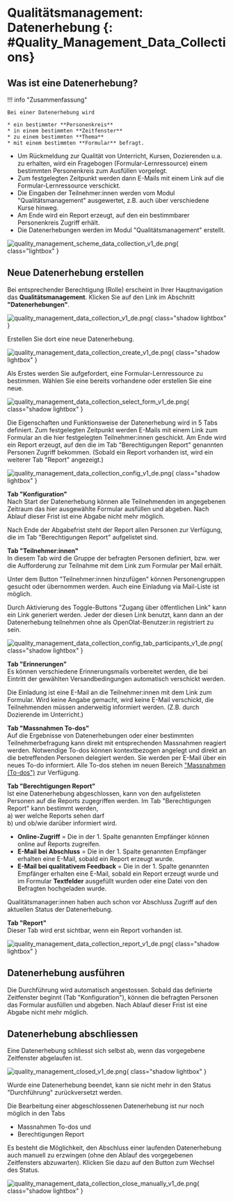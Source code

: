 # Qualitätsmanagement: Datenerhebung {: #Quality_Management_Data_Collections}


## Was ist eine Datenerhebung? 


!!! info "Zusammenfassung"

    Bei einer Datenerhebung wird
    
    * ein bestimmter **Personenkreis**
    * in einem bestimmten **Zeitfenster**
    * zu einem bestimmten **Thema**
    * mit einem bestimmten **Formular** befragt.


* Um Rückmeldung zur Qualität von Unterricht, Kursen, Dozierenden u.a. zu erhalten, wird ein Fragebogen (Formular-Lernressource) einem bestimmten Personenkreis zum Ausfüllen vorgelegt.  
* Zum festgelegten Zeitpunkt werden dann E-Mails mit einem Link auf die Formular-Lernressource verschickt.
* Die Eingaben der Teilnehmer:innen werden vom Modul "Qualitätsmanagement" ausgewertet, z.B. auch über verschiedene Kurse hinweg.
* Am Ende wird ein Report erzeugt, auf den ein bestimmbarer Personenkreis Zugriff erhält.
* Die Datenerhebungen werden im Modul "Qualitätsmanagement" erstellt.

![quality_management_scheme_data_collection_v1_de.png](assets/quality_management_scheme_data_collection_v1_de.png){ class="lightbox" }


## Neue Datenerhebung erstellen

Bei entsprechender Berechtigung (Rolle) erscheint in Ihrer Hauptnavigation das **Qualitätsmanagement**. Klicken Sie auf den Link im Abschnitt **"Datenerhebungen"**.

![quality_management_data_collection_v1_de.png](assets/quality_management_data_collection_v1_de.png){ class="shadow lightbox" }

Erstellen Sie dort eine neue Datenerhebung.

![quality_management_data_collection_create_v1_de.png](assets/quality_management_data_collection_create_v1_de.png){ class="shadow lightbox" }

Als Erstes werden Sie aufgefordert, eine Formular-Lernressource zu bestimmen.
Wählen Sie eine bereits vorhandene oder erstellen Sie eine neue.

![quality_management_data_collection_select_form_v1_de.png](assets/quality_management_data_collection_select_form_v1_de.png){ class="shadow lightbox" }

Die Eigenschaften und Funktionsweise der Datenerhebung wird in 5 Tabs definiert. Zum festgelegten Zeitpunkt werden E-Mails mit einem Link zum Formular an die hier festgelegten Teilnehmer:innen geschickt. Am Ende wird ein Report erzeugt, auf den die im Tab "Berechtigungen Report" genannten Personen Zugriff bekommen.
(Sobald ein Report vorhanden ist, wird ein weiterer Tab "Report" angezeigt.)

![quality_management_data_collection_config_v1_de.png](assets/quality_management_data_collection_config_v1_de.png){ class="shadow lightbox" }



**Tab "Konfiguration"**<br>
Nach Start der Datenerhebung können alle Teilnehmenden im angegebenen Zeitraum das hier ausgewählte Formular ausfüllen und abgeben. Nach Ablauf dieser Frist ist eine Abgabe nicht mehr möglich. 

Nach Ende der Abgabefrist steht der Report allen Personen zur Verfügung, die im Tab "Berechtigungen Report" aufgelistet sind.


**Tab "Teilnehmer:innen"**<br>
In diesem Tab wird die Gruppe der befragten Personen definiert, bzw. wer die Aufforderung zur Teilnahme mit dem Link zum Formular per Mail erhält.

Unter dem Button "Teilnehmer:innen hinzufügen" können Personengruppen gesucht oder übernommen werden. Auch eine Einladung via Mail-Liste ist möglich. 

Durch Aktivierung des Toggle-Buttons "Zugang über öffentlichen Link" kann ein Link generiert werden. Jeder der diesen Link benutzt, kann dann an der Datenerhebung teilnehmen ohne als OpenOlat-Benutzer:in registriert zu sein. 

![quality_management_data_collection_config_tab_participants_v1_de.png](assets/quality_management_data_collection_config_tab_participants_v1_de.png){ class="shadow lightbox" }


**Tab "Erinnerungen"**<br>
Es können verschiedene Erinnerungsmails vorbereitet werden, die bei Eintritt der gewählten Versandbedingungen automatisch verschickt werden.

Die Einladung ist eine E-Mail an die Teilnehmer:innen mit dem Link zum Formular. Wird keine Angabe gemacht, wird keine E-Mail verschickt, die Teilnehmenden müssen anderweitig informiert werden. (Z.B. durch Dozierende im Unterricht.)

**Tab "Massnahmen To-dos"**<br>
Auf die Ergebnisse von Datenerhebungen oder einer bestimmten Teilnehmerbefragung kann direkt mit entsprechenden Massnahmen reagiert werden. Notwendige To-dos können kontextbezogen angelegt und direkt an die betreffenden Personen delegiert werden. Sie werden per E-Mail über ein neues To-do informiert. Alle To-dos stehen im neuen Bereich ["Massnahmen (To-dos")](Quality_Management_To-dos.de.md) zur Verfügung.

**Tab "Berechtigungen Report"**<br>
Ist eine Datenerhebung abgeschlossen, kann von den aufgelisteten Personen auf die Reports zugegriffen werden. 
Im Tab "Berechtigungen Report" kann bestimmt werden,<br>
a) wer welche Reports sehen darf<br>
b) und ob/wie darüber informiert wird.

* **Online-Zugriff** = Die in der 1. Spalte genannten Empfänger können online auf Reports zugreifen.
* **E-Mail bei Abschluss** = Die in der 1. Spalte genannten Empfänger erhalten eine E-Mail, sobald ein Report erzeugt wurde.
* **E-Mail bei qualitativem Feedback** = Die in der 1. Spalte genannten Empfänger erhalten eine E-Mail, sobald ein Report erzeugt wurde und im Formular **Textfelder** ausgefüllt wurden oder eine Datei von den Befragten hochgeladen wurde.

Qualitätsmanager:innen haben auch schon vor Abschluss Zugriff auf den aktuellen Status der Datenerhebung.

**Tab "Report"**<br>
Dieser Tab wird erst sichtbar, wenn ein Report vorhanden ist.

![quality_management_data_collection_report_v1_de.png](assets/quality_management_data_collection_report_v1_de.png){ class="shadow lightbox" }

## Datenerhebung ausführen

Die Durchführung wird automatisch angestossen. Sobald das definierte Zeitfenster beginnt (Tab "Konfiguration"), können die befragten Personen das Formular ausfüllen und abgeben. Nach Ablauf dieser Frist ist eine Abgabe nicht mehr möglich. 


## Datenerhebung abschliessen

Eine Datenerhebung schliesst sich selbst ab, wenn das vorgegebene Zeitfenster abgelaufen ist. 

![quality_management_closed_v1_de.png](assets/quality_management_closed_v1_de.png){ class="shadow lightbox" }

Wurde eine Datenerhebung beendet, kann sie nicht mehr in den Status "Durchführung" zurückversetzt werden.

Die Bearbeitung einer abgeschlossenen Datenerhebung ist nur noch möglich in den Tabs

* Massnahmen To-dos und
* Berechtigungen Report

Es besteht die Möglichkeit, den Abschluss einer laufenden Datenerhebung auch manuell zu erzwingen (ohne den Ablauf des vorgegebenen Zeitfensters abzuwarten). Klicken Sie dazu auf den Button zum Wechsel des Status.

![quality_management_data_collection_close_manually_v1_de.png](assets/quality_management_data_collection_close_manually_v1_de.png){ class="shadow lightbox" }


